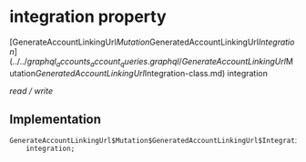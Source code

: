 


# integration property






[GenerateAccountLinkingUrl$Mutation$GeneratedAccountLinkingUrl$Integration](../../graphql_accounts_account_queries.graphql/GenerateAccountLinkingUrl$Mutation$GeneratedAccountLinkingUrl$Integration-class.md) integration
  
_read / write_






## Implementation

```dart
GenerateAccountLinkingUrl$Mutation$GeneratedAccountLinkingUrl$Integration
    integration;


```







